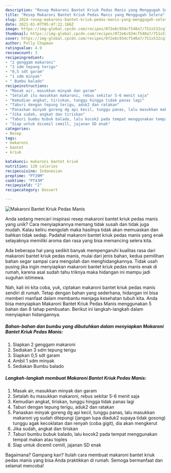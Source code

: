 ```yaml
---
description: "Resep Makaroni Bantet Kriuk Pedas Manis yang Menggugah Selera"
title: "Resep Makaroni Bantet Kriuk Pedas Manis yang Menggugah Selera"
slug: 2024-resep-makaroni-bantet-kriuk-pedas-manis-yang-menggugah-selera
date: 2021-01-07T05:47:22.166Z
image: https://img-global.cpcdn.com/recipes/072e6c934cf540a7/751x532cq70/makaroni-bantet-kriuk-pedas-manis-foto-resep-utama.jpg
thumbnail: https://img-global.cpcdn.com/recipes/072e6c934cf540a7/751x532cq70/makaroni-bantet-kriuk-pedas-manis-foto-resep-utama.jpg
cover: https://img-global.cpcdn.com/recipes/072e6c934cf540a7/751x532cq70/makaroni-bantet-kriuk-pedas-manis-foto-resep-utama.jpg
author: Polly Chapman
ratingvalue: 4.9
reviewcount: 3
recipeingredient:
- "2 genggam makaroni"
- "3 sdm tepung terigu"
- "0,5 sdt garam"
- "1 sdm minyak"
- " Bumbu balado"
recipeinstructions:
- "Masak air, masukkan minyak dan garam"
- "Setalah itu masukkan makaroni, rebus sekitar 5-6 menit saja"
- "Kemudian angkat, tiriskan, tunggu hingga tidak panas lagi"
- "Taburi dengan tepung terigu, aduk2 dan ratakan"
- "Panaskan minyak goreng dg api kecil, tunggu panas, lalu masukkan makaroni yg sudah ditepungi (jangan lupa diaduk2 supaya tidak gosong) tunggu agak kecoklatan dan renyah (coba gigit), dia akan mengkerut"
- "Jika sudah, angkat dan tiriskan"
- "Taburi bumbu bubuk balado, lalu kocok2 pada tempat menggunakan tempat makan atau toples"
- "Siap untuk dicemil cemill, jajanan SD enak"
categories:
- Resep
tags:
- makaroni
- bantet
- kriuk

katakunci: makaroni bantet kriuk 
nutrition: 120 calories
recipecuisine: Indonesian
preptime: "PT39M"
cooktime: "PT43M"
recipeyield: "2"
recipecategory: Dessert

---
```



![Makaroni Bantet Kriuk Pedas Manis](https://img-global.cpcdn.com/recipes/072e6c934cf540a7/751x532cq70/makaroni-bantet-kriuk-pedas-manis-foto-resep-utama.jpg)

Anda sedang mencari inspirasi resep makaroni bantet kriuk pedas manis yang unik? Cara menyiapkannya memang tidak susah dan tidak juga mudah. Kalau keliru mengolah maka hasilnya tidak akan memuaskan dan bahkan tidak sedap. Padahal makaroni bantet kriuk pedas manis yang enak selayaknya memiliki aroma dan rasa yang bisa memancing selera kita.



Ada beberapa hal yang sedikit banyak mempengaruhi kualitas rasa dari makaroni bantet kriuk pedas manis, mulai dari jenis bahan, kedua pemilihan bahan segar sampai cara mengolah dan menghidangkannya. Tidak usah pusing jika ingin menyiapkan makaroni bantet kriuk pedas manis enak di rumah, karena asal sudah tahu triknya maka hidangan ini mampu jadi suguhan istimewa.


Nah, kali ini kita coba, yuk, ciptakan makaroni bantet kriuk pedas manis sendiri di rumah. Tetap dengan bahan yang sederhana, hidangan ini bisa memberi manfaat dalam membantu menjaga kesehatan tubuh kita. Anda bisa menyiapkan Makaroni Bantet Kriuk Pedas Manis menggunakan 5 bahan dan 8 tahap pembuatan. Berikut ini langkah-langkah dalam menyiapkan hidangannya.

<!--inarticleads1-->

##### Bahan-bahan dan bumbu yang dibutuhkan dalam menyiapkan Makaroni Bantet Kriuk Pedas Manis:

1. Siapkan 2 genggam makaroni
1. Sediakan 3 sdm tepung terigu
1. Siapkan 0,5 sdt garam
1. Ambil 1 sdm minyak
1. Sediakan  Bumbu balado




<!--inarticleads2-->

##### Langkah-langkah membuat Makaroni Bantet Kriuk Pedas Manis:

1. Masak air, masukkan minyak dan garam
1. Setalah itu masukkan makaroni, rebus sekitar 5-6 menit saja
1. Kemudian angkat, tiriskan, tunggu hingga tidak panas lagi
1. Taburi dengan tepung terigu, aduk2 dan ratakan
1. Panaskan minyak goreng dg api kecil, tunggu panas, lalu masukkan makaroni yg sudah ditepungi (jangan lupa diaduk2 supaya tidak gosong) tunggu agak kecoklatan dan renyah (coba gigit), dia akan mengkerut
1. Jika sudah, angkat dan tiriskan
1. Taburi bumbu bubuk balado, lalu kocok2 pada tempat menggunakan tempat makan atau toples
1. Siap untuk dicemil cemill, jajanan SD enak




Bagaimana? Gampang kan? Itulah cara membuat makaroni bantet kriuk pedas manis yang bisa Anda praktikkan di rumah. Semoga bermanfaat dan selamat mencoba!
